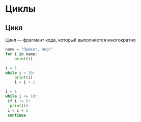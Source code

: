 # Циклы

## Цикл

Цикл — фрагмент кода, который выполняется многократно

```python
name = "Привет, мир!"
for i in name:
	print(i)
```

```python
i = 1
while i < 10:
	print(i)
	i = i + 1
```

```python
i = 1
while i <= 10:
 if i != 5:
  print(i)
 i = i + 1
 continue
```